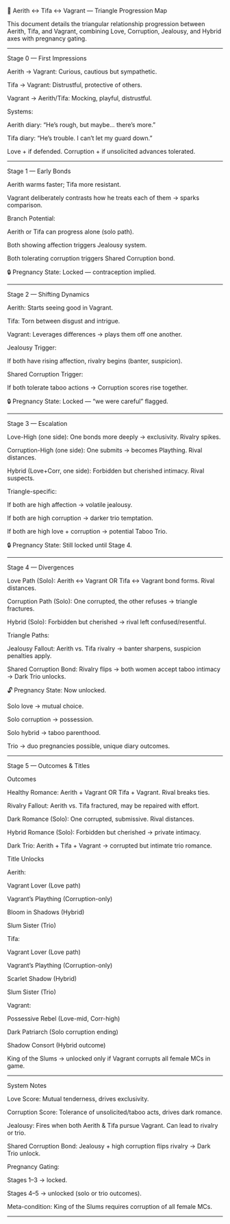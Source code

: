 🌸 Aerith ↔ Tifa ↔ Vagrant — Triangle Progression Map

This document details the triangular relationship progression between Aerith, Tifa, and Vagrant, combining Love, Corruption, Jealousy, and Hybrid axes with pregnancy gating.


---

Stage 0 — First Impressions

Aerith → Vagrant: Curious, cautious but sympathetic.

Tifa → Vagrant: Distrustful, protective of others.

Vagrant → Aerith/Tifa: Mocking, playful, distrustful.


Systems:

Aerith diary: “He’s rough, but maybe… there’s more.”

Tifa diary: “He’s trouble. I can’t let my guard down.”

Love + if defended. Corruption + if unsolicited advances tolerated.



---

Stage 1 — Early Bonds

Aerith warms faster; Tifa more resistant.

Vagrant deliberately contrasts how he treats each of them → sparks comparison.


Branch Potential:

Aerith or Tifa can progress alone (solo path).

Both showing affection triggers Jealousy system.

Both tolerating corruption triggers Shared Corruption bond.


🔒 Pregnancy State: Locked — contraception implied.


---

Stage 2 — Shifting Dynamics

Aerith: Starts seeing good in Vagrant.

Tifa: Torn between disgust and intrigue.

Vagrant: Leverages differences → plays them off one another.


Jealousy Trigger:

If both have rising affection, rivalry begins (banter, suspicion).


Shared Corruption Trigger:

If both tolerate taboo actions → Corruption scores rise together.


🔒 Pregnancy State: Locked — “we were careful” flagged.


---

Stage 3 — Escalation

Love-High (one side): One bonds more deeply → exclusivity. Rivalry spikes.

Corruption-High (one side): One submits → becomes Plaything. Rival distances.

Hybrid (Love+Corr, one side): Forbidden but cherished intimacy. Rival suspects.


Triangle-specific:

If both are high affection → volatile jealousy.

If both are high corruption → darker trio temptation.

If both are high love + corruption → potential Taboo Trio.


🔒 Pregnancy State: Still locked until Stage 4.


---

Stage 4 — Divergences

Love Path (Solo): Aerith ↔ Vagrant OR Tifa ↔ Vagrant bond forms. Rival distances.

Corruption Path (Solo): One corrupted, the other refuses → triangle fractures.

Hybrid (Solo): Forbidden but cherished → rival left confused/resentful.

Triangle Paths:

Jealousy Fallout: Aerith vs. Tifa rivalry → banter sharpens, suspicion penalties apply.

Shared Corruption Bond: Rivalry flips → both women accept taboo intimacy → Dark Trio unlocks.



🔓 Pregnancy State: Now unlocked.

Solo love → mutual choice.

Solo corruption → possession.

Solo hybrid → taboo parenthood.

Trio → duo pregnancies possible, unique diary outcomes.



---

Stage 5 — Outcomes & Titles

Outcomes

Healthy Romance: Aerith + Vagrant OR Tifa + Vagrant. Rival breaks ties.

Rivalry Fallout: Aerith vs. Tifa fractured, may be repaired with effort.

Dark Romance (Solo): One corrupted, submissive. Rival distances.

Hybrid Romance (Solo): Forbidden but cherished → private intimacy.

Dark Trio: Aerith + Tifa + Vagrant → corrupted but intimate trio romance.


Title Unlocks

Aerith:

Vagrant Lover (Love path)

Vagrant’s Plaything (Corruption-only)

Bloom in Shadows (Hybrid)

Slum Sister (Trio)


Tifa:

Vagrant Lover (Love path)

Vagrant’s Plaything (Corruption-only)

Scarlet Shadow (Hybrid)

Slum Sister (Trio)


Vagrant:

Possessive Rebel (Love-mid, Corr-high)

Dark Patriarch (Solo corruption ending)

Shadow Consort (Hybrid outcome)

King of the Slums → unlocked only if Vagrant corrupts all female MCs in game.




---

System Notes

Love Score: Mutual tenderness, drives exclusivity.

Corruption Score: Tolerance of unsolicited/taboo acts, drives dark romance.

Jealousy: Fires when both Aerith & Tifa pursue Vagrant. Can lead to rivalry or trio.

Shared Corruption Bond: Jealousy + high corruption flips rivalry → Dark Trio unlock.

Pregnancy Gating:

Stages 1–3 → locked.

Stages 4–5 → unlocked (solo or trio outcomes).


Meta-condition: King of the Slums requires corruption of all female MCs.

---
